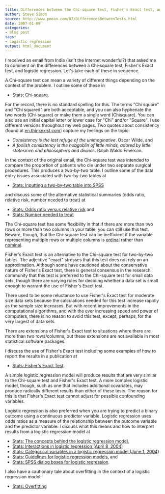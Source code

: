 ```yaml
---
title: Differences between the Chi-square test, Fisher's Exact test, and logistic regression
author: Steve Simon
source: http://www.pmean.com/07/DifferencesBetweenTests.html
date: 2007-01-09
categories:
- Blog post
tags:
- Logistic regression
output: html_document
---
```

I received an email from India (isn't the Internet wonderful?) that
asked me to comment on the differences between a Chi-square test,
Fisher's Exact test, and logistic regression. Let's take each of these
in sequence.

A Chi-square test can mean a variety of different things depending on
the context of the problem. I outline some of these in

-   [Stats: Chi-square](../ask/chisquared.asp).

For the record, there is no standard spelling for this. The terms "Chi
square" and "Chi squared" are both acceptable, and you can also
hyphenate the two words (Chi-square) or make them a single word
(Chisquare). You can also use an initial capital letter or lower case
for "Chi" and/or "Square". I use different versions throughout my
web pages. Two quotes about consistency (found at
[en.thinkexist.com](http://en.thinkexist.com)) capture my feelings on
the topic:

-   *Consistency is the last refuge of the unimaginative*. Oscar Wilde,
    and
-   *A foolish consistency is the hobgoblin of little minds, adored by
    little statesmen and philosophers and divines*. Ralph Waldo Emerson.

In the context of the original email, the Chi-square test was intended
to compare the proportion of patients who die under two separate
surgical procedures. This produces a two-by-two table. I outline some of
the data entry issues associated with two-by-two tables at

-   [Stats: Inputting a two-by-two table into SPSS](../data/table.asp)

and discuss some of the alternative statistical summaries (odds ratio,
relative risk, number needed to treat) at

-   [Stats: Odds ratio versus relative risk](../journal/oddsratio.asp)
    and
-   [Stats: Number needed to treat](../ask/nnt.asp)

The Chi-square test has some flexibility in that if there are more than
two rows or more than two columns in your table, you can still use this
test. Beware, though, that the Chi-square test can be inefficient if the
variable representing multiple rows or multiple columns is
[ordinal](www.childrensmercy.org/definitions/ordinal.htm) rather than
[nominal](www.childrensmercy.org/definitions/nominal.htm).

Fisher's Exact test is an alternative to the Chi-square test for
two-by-two tables. The adjective "exact" stresses that this test does
not rely on an approximation. Although some have cautioned about the
conservative nature of Fisher's Exact test, there is general consensus
in the research community that this test is preferred to the Chi-square
test for small data sets, though there are varying rules for deciding
whether a data set is small enough to warrant the use of Fisher's Exact
test.

There used to be some reluctance to use Fisher's Exact test for
moderate size data sets because the calculations needed for this test
increase rapidly as the sample size increases. But with recent
improvements in the computational algorithms, and with the ever
increasing speed and power of computers, there is no reason to avoid
this test, except, perhaps, for the very largest of data sets.

There are extensions of Fisher's Exact test to situations where there
are more than two rows/columns, but these extensions are not available
in most statistical software packages.

I discuss the use of Fisher's Exact test including some examples of how
to report the results in a publication at

-   [Stats: Fisher's Exact Test](../ask/fishers.asp).

A simple logistic regression model will produce results that are very
similar to the Chi-square test and Fisher's Exact test. A more complex
logistic model, though, such as one that includes additional covariates,
may produce radically different results than either of these tests. The
reason for this is that Fisher's Exact test cannot adjust for possible
confounding variables.

Logistic regression is also preferred when you are trying to predict a
binary outcome using a continuous predictor variable. Logistic
regression uses odds ratios as a measure of the relationship between the
outcome variable and the predictor variable. I discuss what this means
and how to interpret results from a logistic regression model at

-   [Stats: The concepts behind the logistic regression
    model](../model/logist_concepts.asp),
-   [Stats: Interactions in logistic regression (April
    8, 2004)](http://www.pmean.com/weblog2004/interactions.asp)
-   [Stats: Categorical variables in a logistic regression model (June
    1, 2004)](http://www.pmean.com/weblog2004/categorical.asp)
-   [Stats: Guidelines for logistic regression
    models](../model/logistic.asp), and
-   [Stats: SPSS dialog boxes for logistic
    regression](../model/logist_spss.asp).

I also have a cautionary tale about overfitting in the context of a
logistic regression model:

-   [Stats: Overfitting](../model/overfit.asp)
